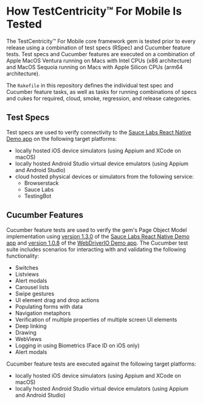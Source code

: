 # How TestCentricity™ For Mobile Is Tested

The TestCentricity™ For Mobile core framework gem is tested prior to every release using a combination of test specs (RSpec)
and Cucumber feature tests. Test specs and Cucumber features are executed on a combination of Apple MacOS Ventura running
on Macs with Intel CPUs (x86 architecture) and MacOS Sequoia running on Macs with Apple Silicon CPUs (arm64 architecture).

The `Rakefile` in this repository defines the individual test spec and Cucumber feature tasks, as well as tasks for running
combinations of specs and cukes for required, cloud, smoke, regression, and release categories.

## Test Specs

Test specs are used to verify connectivity to the [Sauce Labs React Native Demo app](https://github.com/saucelabs/my-demo-app-rn) on the following target platforms:
* locally hosted iOS device simulators (using Appium and XCode on macOS)
* locally hosted Android Studio virtual device emulators (using Appium and Android Studio)
* cloud hosted physical devices or simulators from the following service:
  * Browserstack
  * Sauce Labs
  * TestingBot

## Cucumber Features

Cucumber feature tests are used to verify the gem's Page Object Model implementation using [version 1.3.0](https://github.com/saucelabs/my-demo-app-rn/releases/tag/v1.3.0) of the
[Sauce Labs React Native Demo app](https://github.com/saucelabs/my-demo-app-rn) and [version 1.0.8](https://github.com/webdriverio/native-demo-app/releases/tag/v1.0.8) of the [WebDriverIO Demo app](https://github.com/webdriverio/native-demo-app). The Cucumber test
suite includes scenarios for interacting with and validating the following functionality:
* Switches
* Listviews
* Alert modals
* Carousel lists
* Swipe gestures
* UI element drag and drop actions
* Populating forms with data
* Navigation metaphors
* Verification of multiple properties of multiple screen UI elements
* Deep linking
* Drawing
* WebViews
* Logging in using Biometrics (Face ID on iOS only)
* Alert modals

Cucumber feature tests are executed against the following target platforms:
* locally hosted iOS device simulators (using Appium and XCode on macOS)
* locally hosted Android Studio virtual device emulators (using Appium and Android Studio)

